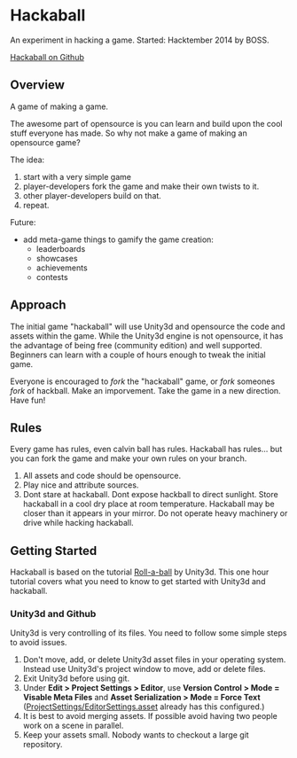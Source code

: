 # Hackaball

An experiment in hacking a game.  Started: Hacktember 2014 by BOSS.

[Hackaball on Github](https://github.com/bosshack/hackaball)

## Overview

A game of making a game.

The awesome part of opensource is you can learn and build upon the cool stuff everyone has made.  So why not make a game of making an opensource game?

The idea:

1. start with a very simple game
2. player-developers fork the game and make their own twists to it.
3. other player-developers build on that.
4. repeat.

Future:

* add meta-game things to gamify the game creation:
	* leaderboards
	* showcases
	* achievements
	* contests
	
## Approach

The initial game "hackaball" will use Unity3d and opensource the code and assets within the game.  While the Unity3d engine is not opensource, it has the advantage of being free (community edition) and well supported.  Beginners can learn with a couple of hours enough to tweak the initial game.

Everyone is encouraged to _fork_ the "hackaball" game, or _fork_ someones _fork_ of hackball.  Make an imporvement.  Take the game in a new direction.  Have fun!

## Rules

Every game has rules, even calvin ball has rules.  Hackaball has rules... but you can fork the game and make your own rules on your branch.

1. All assets and code should be opensource.
2. Play nice and attribute sources.
3. Dont stare at hackaball.  Dont expose hackball to direct sunlight.  Store hackaball in a cool dry place at room temperature.  Hackaball may be closer than it appears in your mirror.  Do not operate heavy machinery or drive while hacking hackaball.

## Getting Started

Hackaball is based on the tutorial [Roll-a-ball](http://unity3d.com/learn/tutorials/projects/roll-a-ball) by Unity3d.  This one hour tutorial covers what you need to know to get started with Unity3d and hackaball.

### Unity3d and Github

Unity3d is very controlling of its files.  You need to follow some simple steps to avoid issues.

1. Don't move, add, or delete Unity3d asset files in your operating system.  Instead use Unity3d's project window to move, add or delete files.
2. Exit Unity3d before using git.
2. Under **Edit > Project Settings > Editor**, use **Version Control > Mode = Visable Meta Files** and **Asset Serialization > Mode = Force Text** ([ProjectSettings/EditorSettings.asset](https://github.com/bosshack/hackaball/blob/master/ProjectSettings/EditorSettings.asset) already has this configured.)
3. It is best to avoid merging assets.  If possible avoid having two people work on a scene in parallel.
4. Keep your assets small.  Nobody wants to checkout a large git repository.

